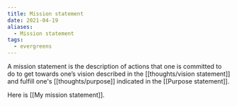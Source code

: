 ```yaml
---
title: Mission statement
date: 2021-04-19
aliases:
  - Mission statement
tags:
  - evergreens
---
```

A mission statement is the description of actions that one is committed to do to get towards one’s vision described in the [[thoughts/vision statement]] and fulfill one's [[thoughts/purpose]] indicated in the [[Purpose statement]].

Here is [[My mission statement]].

